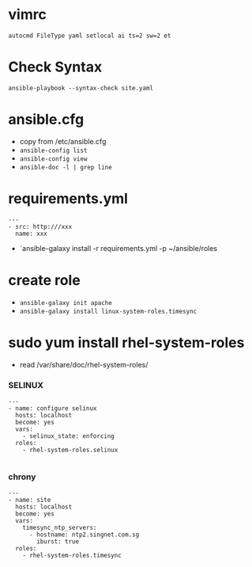 # vimrc

`autocmd FileType yaml setlocal ai ts=2 sw=2 et`

# Check Syntax
`ansible-playbook --syntax-check site.yaml`


# ansible.cfg
- copy from /etc/ansible.cfg 
- `ansible-config list`
- `ansible-config view`
- `ansible-doc -l | grep line`

# requirements.yml
```
---
- src: http:///xxx
  name: xxx
```
- `ansible-galaxy install -r requirements.yml -p ~/ansible/roles

# create role
- `ansible-galaxy init apache`
- `ansible-galaxy install linux-system-roles.timesync`


# sudo yum install rhel-system-roles
- read /var/share/doc/rhel-system-roles/

### SELINUX
```
---
- name: configure selinux
  hosts: localhost
  become: yes
  vars:
    - selinux_state: enforcing
  roles:
    - rhel-system-roles.selinux
    
```

### chrony
```
---
- name: site
  hosts: localhost
  become: yes
  vars:
    timesync_ntp_servers:
      - hostname: ntp2.singnet.com.sg
        iburst: true
  roles:
    - rhel-system-roles.timesync
```
